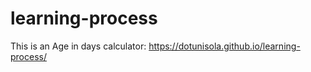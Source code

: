 # learning-process
This is an Age in days calculator:  https://dotunisola.github.io/learning-process/
